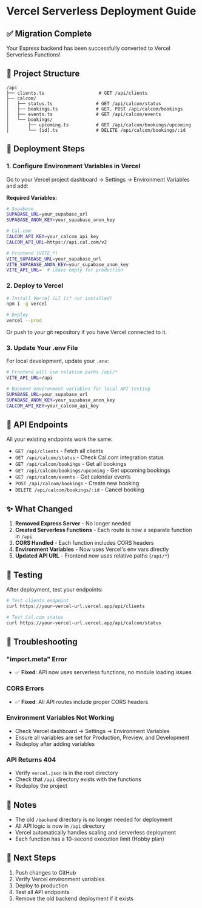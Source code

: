 # Vercel Serverless Deployment Guide

## ✅ Migration Complete

Your Express backend has been successfully converted to Vercel Serverless Functions!

## 📁 Project Structure

```
/api
├── clients.ts                    # GET /api/clients
├── calcom/
│   ├── status.ts                # GET /api/calcom/status
│   ├── bookings.ts              # GET, POST /api/calcom/bookings
│   ├── events.ts                # GET /api/calcom/events
│   └── bookings/
│       ├── upcoming.ts          # GET /api/calcom/bookings/upcoming
│       └── [id].ts              # DELETE /api/calcom/bookings/:id
```

## 🚀 Deployment Steps

### 1. Configure Environment Variables in Vercel

Go to your Vercel project dashboard → Settings → Environment Variables and add:

**Required Variables:**
```bash
# Supabase
SUPABASE_URL=your_supabase_url
SUPABASE_ANON_KEY=your_supabase_anon_key

# Cal.com
CALCOM_API_KEY=your_calcom_api_key
CALCOM_API_URL=https://api.cal.com/v2

# Frontend (VITE_*)
VITE_SUPABASE_URL=your_supabase_url
VITE_SUPABASE_ANON_KEY=your_supabase_anon_key
VITE_API_URL=  # Leave empty for production
```

### 2. Deploy to Vercel

```bash
# Install Vercel CLI (if not installed)
npm i -g vercel

# Deploy
vercel --prod
```

Or push to your git repository if you have Vercel connected to it.

### 3. Update Your .env File

For local development, update your `.env`:

```bash
# Frontend will use relative paths /api/*
VITE_API_URL=/api

# Backend environment variables for local API testing
SUPABASE_URL=your_supabase_url
SUPABASE_ANON_KEY=your_supabase_anon_key
CALCOM_API_KEY=your_calcom_api_key
```

## 🔄 API Endpoints

All your existing endpoints work the same:

- `GET /api/clients` - Fetch all clients
- `GET /api/calcom/status` - Check Cal.com integration status
- `GET /api/calcom/bookings` - Get all bookings
- `GET /api/calcom/bookings/upcoming` - Get upcoming bookings
- `GET /api/calcom/events` - Get calendar events
- `POST /api/calcom/bookings` - Create new booking
- `DELETE /api/calcom/bookings/:id` - Cancel booking

## ✨ What Changed

1. **Removed Express Server** - No longer needed
2. **Created Serverless Functions** - Each route is now a separate function in `/api`
3. **CORS Handled** - Each function includes CORS headers
4. **Environment Variables** - Now uses Vercel's env vars directly
5. **Updated API URL** - Frontend now uses relative paths (`/api/*`)

## 🧪 Testing

After deployment, test your endpoints:

```bash
# Test clients endpoint
curl https://your-vercel-url.vercel.app/api/clients

# Test Cal.com status
curl https://your-vercel-url.vercel.app/api/calcom/status
```

## 🐛 Troubleshooting

### "import.meta" Error
- ✅ **Fixed**: API now uses serverless functions, no module loading issues

### CORS Errors
- ✅ **Fixed**: All API routes include proper CORS headers

### Environment Variables Not Working
- Check Vercel dashboard → Settings → Environment Variables
- Ensure all variables are set for Production, Preview, and Development
- Redeploy after adding variables

### API Returns 404
- Verify `vercel.json` is in the root directory
- Check that `/api` directory exists with the functions
- Redeploy the project

## 📝 Notes

- The old `/backend` directory is no longer needed for deployment
- All API logic is now in `/api` directory
- Vercel automatically handles scaling and serverless deployment
- Each function has a 10-second execution limit (Hobby plan)

## 🎉 Next Steps

1. Push changes to GitHub
2. Verify Vercel environment variables
3. Deploy to production
4. Test all API endpoints
5. Remove the old backend deployment if it exists
